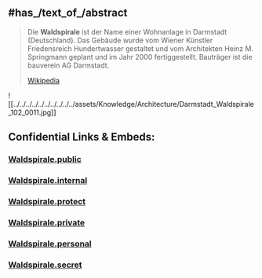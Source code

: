 
## #has_/text_of_/abstract 

> Die **Waldspirale** ist der Name einer Wohnanlage in Darmstadt (Deutschland). 
> Das Gebäude wurde vom Wiener Künstler Friedensreich Hundertwasser gestaltet 
> und vom Architekten Heinz M. Springmann geplant und im Jahr 2000 fertiggestellt. 
> Bauträger ist die bauverein AG Darmstadt.
>
> [Wikipedia](https://de.wikipedia.org/wiki/Waldspirale)

![[../../../../../../../../../../assets/Knowledge/Architecture/Darmstadt_Waldspirale_102_0011.jpg]] 


## Confidential Links & Embeds: 

### [Waldspirale.public](/_public/\Earth\Continent\Europe\Europe~Central\Germany\Germany~West\Hessen\counties~Hessen\DarmstadtWaldspirale.public.md) 

### [Waldspirale.internal](/_internal/\Earth\Continent\Europe\Europe~Central\Germany\Germany~West\Hessen\counties~Hessen\DarmstadtWaldspirale.internal.md) 

### [Waldspirale.protect](/_protect/\Earth\Continent\Europe\Europe~Central\Germany\Germany~West\Hessen\counties~Hessen\DarmstadtWaldspirale.protect.md) 

### [Waldspirale.private](/_private/\Earth\Continent\Europe\Europe~Central\Germany\Germany~West\Hessen\counties~Hessen\DarmstadtWaldspirale.private.md) 

### [Waldspirale.personal](/_personal/\Earth\Continent\Europe\Europe~Central\Germany\Germany~West\Hessen\counties~Hessen\DarmstadtWaldspirale.personal.md) 

### [Waldspirale.secret](/_secret/\Earth\Continent\Europe\Europe~Central\Germany\Germany~West\Hessen\counties~Hessen\DarmstadtWaldspirale.secret.md)

